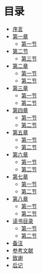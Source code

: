 # 目录

* [序言][1]
* [第一章][2]
   * [第一节][3]
* [第二节][4]
   * [第三节][5]
* [第二章][6]
   * [第一节][7]
   * [第二节][8]
* [第三章][9]
   * [第一节][10]
   * [第二节][11]
* [第四章][12]
   * [第一节][13]
   * [第二节][14]
* [第五章][15]
   * [第一节][16]
   * [第二节][17]
* [第六章][18]
   * [第一节][19]
   * [第二节][20]
* [第七章][21]
   * [第一节][22]
   * [第二节][23]
* [第八章][24]
   * [第一节][25]
   * [第二节][26]
* [读书目录][27]
   - [第一节][28]
   - [第二节][29]
* [备注][30]
* [参考文献][31]
* [致谢][32]
* [后记][33]


[1]:	chapter00/preface.md
[2]:	chapter01/README.md
[3]:	chapter01/note0101.md
[4]:	chapter01/note080121.md
[5]:	chapter01/note02.md
[6]:	chapter02/README.md
[7]:	chapter02/note01.md
[8]:	chapter02/note02.md
[9]:	chapter03/README.md
[10]:	chapter03/note01.md
[11]:	chapter03/note02.md
[12]:	chapter04/README.md
[13]:	chapter04/note01.md
[14]:	chapter04/note02.md
[15]:	chapter05/README.md
[16]:	chapter05/note01.md
[17]:	chapter05/note02.md
[18]:	chapter06/README.md
[19]:	chapter06/note01.md
[20]:	chapter06/note02.md
[21]:	chapter07/README.md
[22]:	chapter07/note01.md
[23]:	chapter07/note02.md
[24]:	chapter08/README.md
[25]:	chapter08/note01.md
[26]:	chapter08/note02.md
[27]:	chapter09/README.md
[28]:	chapter09/note01.md
[29]:	chapter09/note02.md
[30]:	ps/note01s.md
[31]:	ps/ref.md
[32]:	ps/thanks.md
[33]:	end/postscript.md